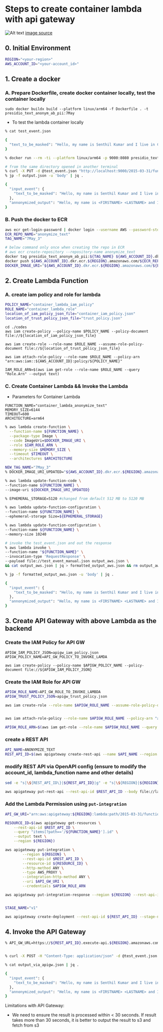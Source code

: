 # Steps to create container lambda with api gateway

![Alt text](container_lambda_with_api_gateway.png)
[image source](https://tud7.medium.com/aws-deploy-lambda-function-with-docker-image-and-invoke-over-https-ae27b137fffc) 

## 0. Initial Environment 


```bash
REGION="<your-region>"
AWS_ACCOUNT_ID="<your-account_id>"
```


## 1. Create a docker
### A. Prepare Dockerfile, create docker container locally, test the container locally
`sudo docker buildx build --platform linux/arm64 -f Dockerfile . -t presidio_text_anonym_ab_pii:7May`

- To test the lambda container locally



```bash
% cat test_event.json 

{
  "text_to_be_masked": "Hello, my name is Senthil Kumar and I live in Chennai. I work as a software engineer at XYZ. my email id is senthil_kumar@gmail.com. I need to avail refund for a purchase in your site made from the credit card number 5549-8979-6588-8762. Reach me at mobile +91 9876541230"
}

% docker run --rm -ti --platform linux/arm64 -p 9000:8080 presidio_text_anonym_ab_pii:7May

# from the same directory opened in another terminal 
% curl -X PUT -d @test_event.json "http://localhost:9000/2015-03-31/functions/function/invocations" > output.json
% jp -f output.json -u 'body' | jq .

{
  "input_event": {
    "text_to_be_masked": "Hello, my name is Senthil Kumar and I live in Chennai. I work as a software engineer at XYZ. my email id is senthil_kumar@gmail.com. I need to avail refund for a purchase in your site made from the credit card number 5555555555554444. Reach me at mobile +91 9876541230"
  },
  "annonymized_output": "Hello, my name is <FIRSTNAME> <LASTNAME> and I live in <CITY> I work as a software engineer at XYZ. my email id is <EMAIL> I need to avail refund for a purchase in your site made from the credit card number <CREDITCARDNUMBER> Reach me at mobile <PHONENUMBER>"
}
```

### B. Push the docker to ECR

```bash
aws ecr get-login-password | docker login --username AWS --password-stdin ${AWS_ACCOUNT_ID}.dkr.ecr.${REGION}.amazonaws.com
ECR_REPO_NAME="anonymize_text"
TAG_NAME="7May_3"

# below command only once when creating the repo in ECR
# aws ecr create-repository --repository-name anonymize_text
docker tag presidio_text_anonym_ab_pii:${TAG_NAME} ${AWS_ACCOUNT_ID}.dkr.ecr.${REGION}.amazonaws.com/${ECR_REPO_NAME}:${TAG_NAME}
docker push ${AWS_ACCOUNT_ID}.dkr.ecr.${REGION}.amazonaws.com/${ECR_REPO_NAME}:${TAG_NAME}
DOCKER_IMAGE_URI="${AWS_ACCOUNT_ID}.dkr.ecr.${REGION}.amazonaws.com/${ECR_REPO_NAME}:${TAG_NAME}"
```

## 2. Create Lambda Function



### A. create iam policy and role for lambda

```bash
POLICY_NAME="container_lambda_iam_policy"
ROLE_NAME="container_lambda_role"
location_of_iam_policy_json_file="container_iam_policy.json"
location_of_trust_policy_json_file="trust_policy.json"
```

```
cd ./codes
aws iam create-policy --policy-name $POLICY_NAME --policy-document file://${location_of_iam_policy_json_file}

aws iam create-role --role-name $ROLE_NAME --assume-role-policy-document file://${location_of_trust_policy_json_file}

aws iam attach-role-policy --role-name $ROLE_NAME --policy-arn "arn:aws:iam::${AWS_ACCOUNT_ID}:policy/${POLICY_NAME}"

IAM_ROLE_ARN=$(aws iam get-role --role-name $ROLE_NAME --query "Role.Arn" --output text)

```


### C. Create Container Lambda && Invoke the Lambda

- Parameters for Container Lambda
```
FUNCTION_NAME="container_lambda_anonymize_text"
MEMORY_SIZE=6144
TIMEOUT=600
ARCHITECTURE=arm64
```

```bash
% aws lambda create-function \
  --function-name ${FUNCTION_NAME} \
  --package-type Image \
  --code ImageUri=$DOCKER_IMAGE_URI \
  --role $IAM_ROLE_ARN \
  --memory-size $MEMORY_SIZE \
  --timeout $TIMEOUT \
  --architectures $ARCHITECTURE

NEW_TAG_NAME="7May_3"
% DOCKER_IMAGE_URI_UPDATED="${AWS_ACCOUNT_ID}.dkr.ecr.${REGION}.amazonaws.com/${ECR_REPO_NAME}:${NEW_TAG_NAME}"

% aws lambda update-function-code \
--function-name ${FUNCTION_NAME} \
--image-uri ${DOCKER_IMAGE_URI_UPDATED}

% EPHEMERAL_STORAGE=5120 #changed from default 512 MB to 5120 MB

% aws lambda update-function-configuration \
--function-name ${FUNCTION_NAME} \
--ephemeral-storage Size=${EPHEMERAL_STORAGE}

% aws lambda update-function-configuration \
--function-name ${FUNCTION_NAME} \
--memory-size 10240

# invoke the test_event.json and out the response
% aws lambda invoke \
--function-name "${FUNCTION_NAME}" \
--invocation-type 'RequestResponse' \
--payload file://test_event_manual.json output_aws.json \
&& cat output_aws.json | jq > formatted_output_aws.json && rm output_aws.json

% jp -f formatted_output_aws.json -u 'body' | jq .

{
  "input_event": {
    "text_to_be_masked": "Hello, my name is Senthil Kumar and I live in Chennai. I work as a software engineer at XYZ. my email id is senthil_kumar@gmail.com. I need to avail refund for a purchase in your site made from the credit card number 5555555555554444. Reach me at mobile +91 9876541230"
  },
  "annonymized_output": "Hello, my name is <FIRSTNAME> <LASTNAME> and I live in <CITY> I work as a software engineer at XYZ. my email id is <EMAIL> I need to avail refund for a purchase in your site made from the credit card number <CREDITCARDNUMBER> Reach me at mobile <PHONENUMBER>"
}
```



## 3. Create API Gateway with above Lambda as the backend

### Create the IAM Policy for API GW
```
APIGW_IAM_POLICY_JSON=apigw_iam_policy.json
APIGW_POLICY_NAME=API_GW_POLICY_TO_INVOKE_LAMDA

aws iam create-policy --policy-name $APIGW_POLICY_NAME --policy-document file://${APIGW_IAM_POLICY_JSON}
```

### Create the IAM Role for API GW

```bash
APIGW_ROLE_NAME=API_GW_ROLE_TO_INVOKE_LAMBDA
APIGW_TRUST_POLICY_JSON=apigw_trust_policy.json

aws iam create-role --role-name $APIGW_ROLE_NAME --assume-role-policy-document file://${APIGW_TRUST_POLICY_JSON}


aws iam attach-role-policy --role-name $APIGW_ROLE_NAME --policy-arn "arn:aws:iam::${AWS_ACCOUNT_ID}:policy/${APIGW_POLICY_NAME}"

APIGW_ROLE_ARN=$(aws iam get-role --role-name $APIGW_ROLE_NAME --query "Role.Arn" --output text)
```

### create a REST API
```bash
API_NAME=ANONYMIZE_TEXT
REST_API_ID=$(aws apigateway create-rest-api --name $API_NAME --region ${REGION} --endpoint-configuration types=REGIONAL --query 'id' --output text) 
```


### modify REST API via OpenAPI config (ensure to modify the account_id, lambda_function name and other details)

```bash
sed -e "s|\${REST_API_ID\}|${REST_API_ID}|g" -e "s|\${REGION}|${REGION}|g" -e "s|\${FUNCTION_NAME}|${FUNCTION_NAME}|g" -e "s|\${AWS_ACCOUNT_ID}|${AWS_ACCOUNT_ID}|g" lambda_openapi_spec_template.yml > lambda_openapi_spec.yml

aws apigateway put-rest-api --rest-api-id $REST_API_ID --body file://lambda_openapi_spec.yml
```

### Add the Lambda Permission using `put-integration`

```bash
API_GW_URI="arn:aws:apigateway:${REGION}:lambda:path/2015-03-31/functions/arn:aws:lambda:${REGION}:${AWS_ACCOUNT_ID}:function:${FUNCTION_NAME}/invocations"

RESOURCE_ID=$(aws apigateway get-resources \
    --rest-api-id $REST_API_ID \
    --query "items[?path=='/${FUNCTION_NAME}'].id" \
    --output text \
    --region ${REGION})

aws apigateway put-integration \
        --region ${REGION} \
        --rest-api-id $REST_API_ID \
        --resource-id ${RESOURCE_ID} \
        --http-method ANY \
        --type AWS_PROXY \
        --integration-http-method ANY \
        --uri $API_GW_URI \
        --credentials $APIGW_ROLE_ARN

aws apigateway put-integration-response --region ${REGION} --rest-api-id $REST_API_ID --resource-id $RESOURCE_ID --http-method ANY --status-code 200


STAGE_NAME="v1"

aws apigateway create-deployment --rest-api-id ${REST_API_ID} --stage-name ${STAGE_NAME}

```


## 4. Invoke the API Gateway

```bash
% API_GW_URL=https://${REST_API_ID}.execute-api.${REGION}.amazonaws.com/v1/${FUNCTION_NAME}


% curl -X POST -H "Content-Type: application/json" -d @test_event.json $API_GW_URL > output_via_apigw.json

% cat output_via_apigw.json | jq .

{
  "input_event": {
    "text_to_be_masked": "Hello, my name is Senthil Kumar and I live in Chennai. I work as a software engineer at XYZ. my email id is senthil_kumar@gmail.com. I need to avail refund for a purchase in your site made from the credit card number 5555555555554444. Reach me at mobile +91 9876541230"
  },
  "annonymized_output": "Hello, my name is <FIRSTNAME> <LASTNAME> and I live in <CITY> I work as a software engineer at XYZ. my email id is <EMAIL> I need to avail refund for a purchase in your site made from the credit card number <CREDITCARDNUMBER> Reach me at mobile <PHONENUMBER>"
}
```

Limitations with API Gateway: 
- We need to ensure the result is processed within < 30 seconds. If result takes more than 30 seconds, it is better to output the result to s3 and fetch from s3
